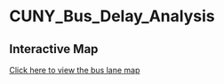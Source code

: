 # CUNY_Bus_Delay_Analysis
## Interactive Map
[Click here to view the bus lane map](https://mellifluous-bublanina-686c73.netlify.app/)

